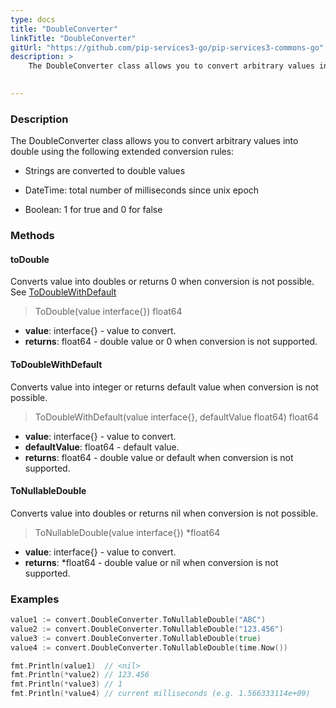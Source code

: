 ```yaml
---
type: docs
title: "DoubleConverter"
linkTitle: "DoubleConverter"
gitUrl: "https://github.com/pip-services3-go/pip-services3-commons-go"
description: > 
    The DoubleConverter class allows you to convert arbitrary values into double using extended conversion rules.

   
---
```


### Description

The DoubleConverter class allows you to convert arbitrary values into double using the following extended conversion rules:

 - Strings are converted to double values

 - DateTime: total number of milliseconds since unix epoch
    
 - Boolean: 1 for true and 0 for false  

### Methods

#### toDouble
Converts value into doubles or returns 0 when conversion is not possible.  
See [ToDoubleWithDefault](#todoublewithdefault)

> ToDouble(value interface{}) float64

- **value**: interface{} - value to convert.
- **returns**: float64 - double value or 0 when conversion is not supported.

#### ToDoubleWithDefault
Converts value into integer or returns default value when conversion is not possible.

> ToDoubleWithDefault(value interface{}, defaultValue float64) float64

- **value**: interface{} - value to convert.
- **defaultValue**: float64 - default value.
- **returns**: float64 - double value or default when conversion is not supported.

#### ToNullableDouble
Converts value into doubles or returns nil when conversion is not possible.

> ToNullableDouble(value interface{}) *float64

- **value**: interface{} - value to convert.
- **returns**: *float64 - double value or nil when conversion is not supported.

### Examples

```go
value1 := convert.DoubleConverter.ToNullableDouble("ABC")
value2 := convert.DoubleConverter.ToNullableDouble("123.456")
value3 := convert.DoubleConverter.ToNullableDouble(true)
value4 := convert.DoubleConverter.ToNullableDouble(time.Now())

fmt.Println(value1)  // <nil>
fmt.Println(*value2) // 123.456
fmt.Println(*value3) // 1
fmt.Println(*value4) // current milliseconds (e.g. 1.566333114e+09)

```
